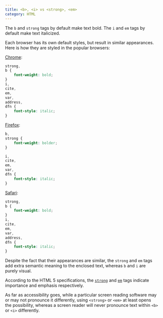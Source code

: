 ```yaml
---
title: <b>, <i> vs <strong>, <em>
category: HTML
---
```


The `b` and `strong` tags by default make text bold. The `i` and `em` tags by default make text italicized.

Each browser has its own default styles, but result in similar appearances. Here is how they are styled in the popular browsers:

[Chrome](https://chromium.googlesource.com/chromium/blink/+/master/Source/core/css/html.css):

```css
strong,
b {
    font-weight: bold;
}
i,
cite,
em,
var,
address,
dfn {
    font-style: italic;
}
```

[Firefox](https://hg.mozilla.org/mozilla-central/file/tip/layout/style/res/html.css):

```css
b,
strong {
    font-weight: bolder;
}

i,
cite,
em,
var,
dfn {
    font-style: italic;
}
```

[Safari](https://trac.webkit.org/browser/trunk/Source/WebCore/css/html.css):

```css
strong,
b {
    font-weight: bold;
}
i,
cite,
em,
var,
address,
dfn {
    font-style: italic;
}
```

Despite the fact that their appearances are similar, the `strong` and `em` tags add extra semantic meaning to the enclosed text, whereas `b` and `i` are purely visual.

According to the HTML 5 specifications, the [`strong`](https://dev.w3.org/html5/spec-LC/text-level-semantics.html#the-strong-element) and [`em`](https://dev.w3.org/html5/spec-LC/text-level-semantics.html#the-em-element) tags indicate importance and emphasis respectively.

As far as accessibility goes, while a particular screen reading software may or may not pronounce it differently, using `<strong>` or `<em>` at least opens the possibility, whereas a screen reader will never pronounce text within `<b>` or `<i>` differently.
